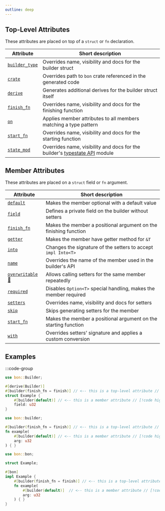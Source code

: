 ```yaml
---
outline: deep
---
```


## Top-Level Attributes

These attributes are placed on top of a `struct` or `fn` declaration.

| Attribute                                          | Short description                                                                                    |
| -------------------------------------------------- | ---------------------------------------------------------------------------------------------------- |
| [`builder_type`](./builder/top-level/builder_type) | Overrides name, visibility and docs for the builder struct                                           |
| [`crate`](./builder/top-level/crate)               | Overrides path to `bon` crate referenced in the generated code                                       |
| [`derive`](./builder/top-level/derive)             | Generates additional derives for the builder struct itself                                           |
| [`finish_fn`](./builder/top-level/finish_fn)       | Overrides name, visibility and docs for the finishing function                                       |
| [`on`](./builder/top-level/on)                     | Applies member attributes to all members matching a type pattern                                     |
| [`start_fn`](./builder/top-level/start_fn)         | Overrides name, visibility and docs for the starting function                                        |
| [`state_mod`](./builder/top-level/state_mod)       | Overrides name, visibility and docs for the builder's [typestate API](../guide/typestate-api) module |

## Member Attributes

These attributes are placed on a `struct` field or `fn` argument.

| Attribute                                          | Short description                                                |
| -------------------------------------------------- | ---------------------------------------------------------------- |
| [`default`](./builder/member/default)              | Makes the member optional with a default value                   |
| [`field`](./builder/member/field)                  | Defines a private field on the builder without setters           |
| [`finish_fn`](./builder/member/finish_fn)          | Makes the member a positional argument on the finishing function |
| [`getter`](./builder/member/getter)                | Makes the member have getter method for `&T`                     |
| [`into`](./builder/member/into)                    | Changes the signature of the setters to accept `impl Into<T>`    |
| [`name`](./builder/member/name)                    | Overrides the name of the member used in the builder's API       |
| [`overwritable` 🔬](./builder/member/overwritable) | Allows calling setters for the same member repeatedly            |
| [`required`](./builder/member/required)            | Disables `Option<T>` special handling, makes the member required |
| [`setters`](./builder/member/setters)              | Overrides name, visibility and docs for setters                  |
| [`skip`](./builder/member/skip)                    | Skips generating setters for the member                          |
| [`start_fn`](./builder/member/start_fn)            | Makes the member a positional argument on the starting function  |
| [`with`](./builder/member/with)                    | Overrides setters' signature and applies a custom conversion     |

## Examples

:::code-group

```rust [Struct]
use bon::Builder;

#[derive(Builder)]
#[builder(finish_fn = finish)] // <-- this is a top-level attribute // [!code highlight]
struct Example {
    #[builder(default)] // <-- this is a member attribute // [!code highlight]
    field: u32
}
```

```rust [Function]
use bon::builder;

#[builder(finish_fn = finish)] // <-- this is a top-level attribute // [!code highlight]
fn example(
    #[builder(default)] // <-- this is a member attribute // [!code highlight]
    arg: u32
) { }
```

```rust [Method]
use bon::bon;

struct Example;

#[bon]
impl Example {
    #[builder(finish_fn = finish)] // <-- this is a top-level attribute // [!code highlight]
    fn example(
        #[builder(default)]  // <-- this is a member attribute // [!code highlight]
        arg: u32
    ) { }
}
```
